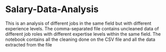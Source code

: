 # Salary-Data-Analysis
This is an analysis of different jobs in the same field but with different experience levels.
The comma-separated file contains uncleaned data of different job roles with different expertise levels within the same field. The notebook contains all the cleaning done on the CSV file and all the data extracted from the file 
